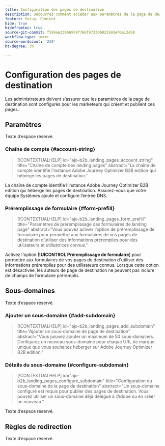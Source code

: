```yaml
---
title: Configuration des pages de destination
description: Découvrez comment accéder aux paramètres de la page de destination et les configurer afin que votre équipe marketing puisse créer et publier des pages web pour prendre en charge ses campagnes.
feature: Setup, Content
hide: true
hidefromtoc: true
source-git-commit: f599ae239b6979f766f97330b825503e70a13e50
workflow-type: tm+mt
source-wordcount: '239'
ht-degree: 3%

---
```


# Configuration des pages de destination

Les administrateurs doivent s’assurer que les paramètres de la page de destination sont configurés pour les marketeurs qui créent et publient ces pages.

## Paramètres

Texte d’espace réservé.

### Chaîne de compte {#account-string}

>[!CONTEXTUALHELP]
>id="ajo-b2b_landing_pages_account_string"
>title="Chaîne de compte des landing pages"
>abstract="La chaîne de compte identifie l’instance Adobe Journey Optimizer B2B edition qui héberge les pages de destination."

La chaîne de compte identifie l’instance Adobe Journey Optimizer B2B edition qui héberge les pages de destination. Assurez-vous que votre équipe Systèmes ajoute et configure l’entrée DNS.

### Préremplissage de formulaire {#form-prefill}

>[!CONTEXTUALHELP]
>id="ajo-b2b_landing_pages_form_prefill"
>title="Paramètres de préremplissage des formulaires de landing page"
>abstract="Vous pouvez activer l’option de préremplissage de formulaire pour permettre aux formulaires de vos pages de destination d’utiliser des informations préremplies pour des utilisateurs et utilisatrices connus."

Activez l&#39;option **[!UICONTROL Préremplissage de formulaire]** pour permettre aux formulaires de vos pages de destination d&#39;utiliser des informations préremplies pour des utilisateurs connus. Lorsque cette option est désactivée, les auteurs de page de destination ne peuvent pas inclure de champs de formulaire préremplis.

## Sous-domaines

Texte d’espace réservé.

### Ajouter un sous-domaine {#add-subdomain}

>[!CONTEXTUALHELP]
>id="ajo-b2b_landing_pages_add_subdomain"
>title="Ajouter un sous-domaine de page de destination"
>abstract="Vous pouvez ajouter un maximum de 50 sous-domaines. Configurez un nouveau sous-domaine pour chaque URL de marque unique que vous souhaitez héberger sur Adobe Journey Optimizer B2B edition."

### Détails du sous-domaine {#configure-subdomain}

>[!CONTEXTUALHELP]
>id="ajo-b2b_landing_pages_configure_subdomain"
>title="Configuration du sous-domaine de la page de destination"
>abstract="Un sous-domaine configuré est requis pour publier des pages de destination. Vous pouvez utiliser un sous-domaine déjà délégué à l’Adobe ou en créer un nouveau."

Texte d’espace réservé.

## Règles de redirection

Texte d’espace réservé.
